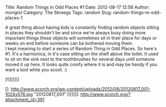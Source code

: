 Title: Random Things In Odd Places #1
Date: 2012-08-17 12:58
Author: mongrol
Category: The Skreegs
Tags: random
Slug: random-things-in-odd-places-1

A great thing about having kids is constantly finding random objects
sitting in places they shouldn't be and since we're always busy doing
more important things these objects will sometimes sit in their place
for days or weeks on end before someone can be bothered moving them.  
I kept meaning to start a series of Random Thing in Odd Places. So
here's \#1. It's a harmonica, in it's case sitting on the shelf above
the toilet. It used to sit on the sink next to the toothbrushes for
several days until someone moved it up here. It looks quite comfy where
it is and may be handy if you want a toot while you scoot. :)

[![][]][]

  []: http://www.scorch.org/wp-content/uploads/2012/08/20120817_001-1024x576.jpg
    "20120817_001"
  [![][]]: http://www.scorch.org/?attachment_id=391
